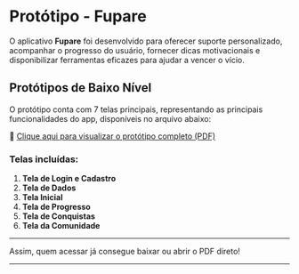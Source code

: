 # Protótipo - Fupare

O aplicativo **Fupare** foi desenvolvido para oferecer suporte personalizado, acompanhar o progresso do usuário, fornecer dicas motivacionais e disponibilizar ferramentas eficazes para ajudar a vencer o vício.

## Protótipos de Baixo Nível

O protótipo conta com 7 telas principais, representando as principais funcionalidades do app, disponíveis no arquivo abaixo:

📄 [Clique aqui para visualizar o protótipo completo (PDF)](./prototipo/prototipo-fupare.pdf)

### Telas incluídas:
1. **Tela de Login e Cadastro**
2. **Tela de Dados**
3. **Tela Inicial**
4. **Tela de Progresso**
5. **Tela de Conquistas**
6. **Tela da Comunidade**

---

Assim, quem acessar já consegue baixar ou abrir o PDF direto!

---

